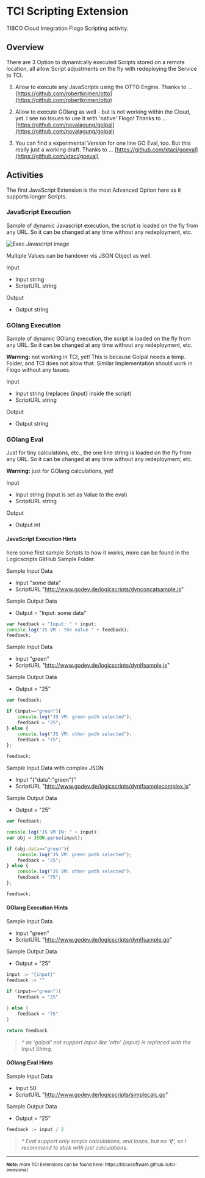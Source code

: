 # TCI Scripting Extension
TIBCO Cloud Integration Flogo Scripting activity.

## Overview
There are 3 Option to dynamically executed Scripts stored on a remote location, all allow Script adjustments on the fly with redeploying the Service to TCI.

1. Allow to execute any JavaScripts using the OTTO Engine. Thanks to ... [https://github.com/robertkrimen/otto](https://github.com/robertkrimen/otto)

2. Allow to execute GOlang as well - but is not working within the Cloud, yet. I see no Issues to use it with 'native' Flogo!
Thanks to ... [https://github.com/novalagung/golpal](https://github.com/novalagung/golpal)

3. You can find a experimental Version for one line GO Eval, too. But this really just a working draft.
Thanks to ... [https://github.com/xtaci/goeval](https://github.com/xtaci/goeval) 

## Activities
The first JavaScript Extension is the most Advanced Option here as it supports longer Scripts.

### JavaScript Execution 
Sample of dynamic Javascript execution, the script is loaded on the fly from any URL.
So it can be changed at any time without any redeployment, etc.

![Exec Javascript image](Scripting-JS.png "TCI WI execute Javascript Screenshot")

Multiple Values can be handover vis JSON Object as well.

Input
- Input                 string 
- ScriptURL             string

Output
- Output                string 

### GOlang Execution 
Sample of dynamic GOlang execution, the script is loaded on the fly from any URL.
So it can be changed at any time without any redeployment, etc.

<b>Warning:</b> not working in TCI, yet! This is because Golpal needs a temp. Folder, and TCI does not allow that.
Similar Implementation should work in Flogo without any Issues.

Input
- Input                 string (replaces {input} inside the script)
- ScriptURL             string

Output
- Output                string 

### GOlang Eval 
Just for tiny calculations, etc., the one line string is loaded on the fly from any URL.
So it can be changed at any time without any redeployment, etc.

<b>Warning:</b> just for GOlang calculations, yet!

Input
- Input                 string (input is set as Value to the eval)
- ScriptURL             string

Output
- Output                int 

#### JavaScript Execution Hints 
here some first sample Scripts to how it works, more can be found in the Logicscripts GitHub Sample Folder.

Sample Input Data
- Input "some data"
- ScriptURL "http://www.godev.de/logicscripts/dynconcatsample.js"

Sample Output Data
- Output = "Input: some data"

```js 
var feedback = "Input: " + input;
console.log("JS VM - the value " + feedback);
feedback;
```

Sample Input Data
- Input "green"
- ScriptURL "http://www.godev.de/logicscripts/dynifsample.js"

Sample Output Data
- Output = "25"

```js 
var feedback;

if (input=="green"){
	console.log("JS VM: green path selected");
	feedback = "25";
} else {
	console.log("JS VM: other path selected");
	feedback = "75";
};

feedback;
```

Sample Input Data with complex JSON
- Input "{\"data\":\"green\"}"
- ScriptURL "http://www.godev.de/logicscripts/dynifsamplecomplex.js"

Sample Output Data
- Output = "25"

```js 
var feedback;

console.log("JS VM IN: " + input);
var obj = JSON.parse(input);

if (obj.data=="green"){
	console.log("JS VM: green path selected");
	feedback = "25";
} else {
	console.log("JS VM: other path selected");
	feedback = "75";
};

feedback;
```

#### GOlang Execution Hints

Sample Input Data
- Input "green"
- ScriptURL "http://www.godev.de/logicscripts/dynifsample.go"

Sample Output Data
- Output = "25"

```go
input := "{input}"
feedback := ""

if (input=="green"){
	feedback = "25"
	
} else {
	feedback = "75"
}

return feedback
```
> <i>^ as 'golpal' not support Input like 'otto' {input} is replaced with the Input String.</i>

#### GOlang Eval Hints

Sample Input Data
- Input 50
- ScriptURL "http://www.godev.de/logicscripts/simplecalc.go"

Sample Output Data
- Output = "25"

```go
feedback := input / 2
```
> <i>^ Eval support only simple calculations, and loops, but no 'if', so I recommend to stick with just calculations.</i>

<hr>
<sub><b>Note:</b> more TCI Extensions can be found here: https://tibcosoftware.github.io/tci-awesome/ </sub>

